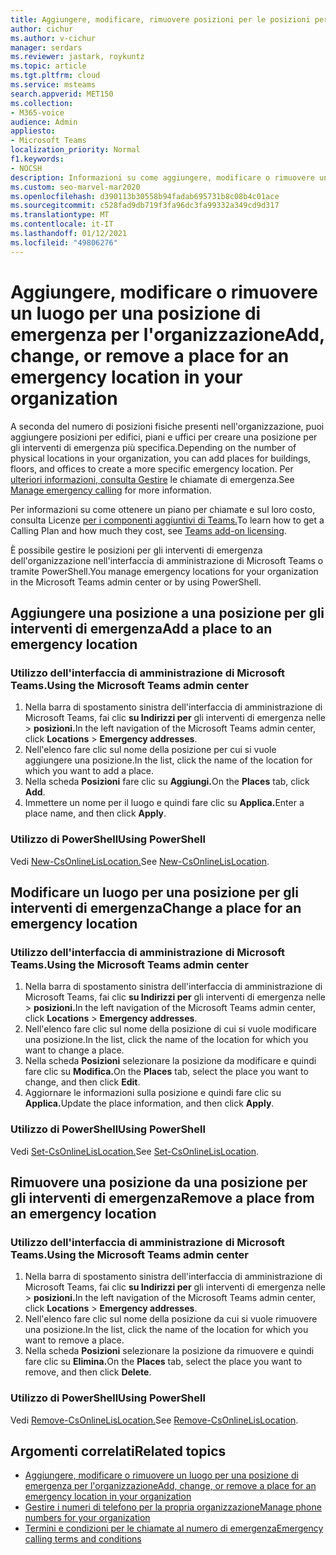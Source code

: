 ```yaml
---
title: Aggiungere, modificare, rimuovere posizioni per le posizioni per gli interventi di emergenza
author: cichur
ms.author: v-cichur
manager: serdars
ms.reviewer: jastark, roykuntz
ms.topic: article
ms.tgt.pltfrm: cloud
ms.service: msteams
search.appverid: MET150
ms.collection:
- M365-voice
audience: Admin
appliesto:
- Microsoft Teams
localization_priority: Normal
f1.keywords:
- NOCSH
description: Informazioni su come aggiungere, modificare o rimuovere una posizione per gli interventi di emergenza dell'organizzazione nell'interfaccia di amministrazione di Microsoft Teams.
ms.custom: seo-marvel-mar2020
ms.openlocfilehash: d390113b30558b94fadab695731b8c08b4c01ace
ms.sourcegitcommit: c528fad9db719f3fa96dc3fa99332a349cd9d317
ms.translationtype: MT
ms.contentlocale: it-IT
ms.lasthandoff: 01/12/2021
ms.locfileid: "49806276"
---
```

# <a name="add-change-or-remove-a-place-for-an-emergency-location-in-your-organization"></a><span data-ttu-id="751e6-103">Aggiungere, modificare o rimuovere un luogo per una posizione di emergenza per l'organizzazione</span><span class="sxs-lookup"><span data-stu-id="751e6-103">Add, change, or remove a place for an emergency location in your organization</span></span>

<span data-ttu-id="751e6-104">A seconda del numero di posizioni fisiche presenti nell'organizzazione, puoi aggiungere posizioni per edifici, piani e uffici per creare una posizione per gli interventi di emergenza più specifica.</span><span class="sxs-lookup"><span data-stu-id="751e6-104">Depending on the number of physical locations in your organization, you can add places for buildings, floors, and offices to create a more specific emergency location.</span></span> <span data-ttu-id="751e6-105">Per [ulteriori informazioni, consulta Gestire](what-are-emergency-locations-addresses-and-call-routing.md) le chiamate di emergenza.</span><span class="sxs-lookup"><span data-stu-id="751e6-105">See [Manage emergency calling](what-are-emergency-locations-addresses-and-call-routing.md) for more information.</span></span>
  
<span data-ttu-id="751e6-106">Per informazioni su come ottenere un piano per chiamate e sul loro costo, consulta Licenze [per i componenti aggiuntivi di Teams.](teams-add-on-licensing/microsoft-teams-add-on-licensing.md)</span><span class="sxs-lookup"><span data-stu-id="751e6-106">To learn how to get a Calling Plan and how much they cost, see [Teams add-on licensing](teams-add-on-licensing/microsoft-teams-add-on-licensing.md).</span></span>

<span data-ttu-id="751e6-107">È possibile gestire le posizioni per gli interventi di emergenza dell'organizzazione nell'interfaccia di amministrazione di Microsoft Teams o tramite PowerShell.</span><span class="sxs-lookup"><span data-stu-id="751e6-107">You manage emergency locations for your organization in the Microsoft Teams admin center or by using PowerShell.</span></span>
  
## <a name="add-a-place-to-an-emergency-location"></a><span data-ttu-id="751e6-108">Aggiungere una posizione a una posizione per gli interventi di emergenza</span><span class="sxs-lookup"><span data-stu-id="751e6-108">Add a place to an emergency location</span></span>

### <a name="using-the-microsoft-teams-admin-center"></a><span data-ttu-id="751e6-109">Utilizzo dell'interfaccia di amministrazione di Microsoft Teams.</span><span class="sxs-lookup"><span data-stu-id="751e6-109">Using the Microsoft Teams admin center</span></span>

1. <span data-ttu-id="751e6-110">Nella barra di spostamento sinistra dell'interfaccia di amministrazione di Microsoft Teams, fai clic **su Indirizzi per** gli interventi di emergenza nelle  >  **posizioni.**</span><span class="sxs-lookup"><span data-stu-id="751e6-110">In the left navigation of the Microsoft Teams admin center, click **Locations** > **Emergency addresses**.</span></span>
2. <span data-ttu-id="751e6-111">Nell'elenco fare clic sul nome della posizione per cui si vuole aggiungere una posizione.</span><span class="sxs-lookup"><span data-stu-id="751e6-111">In the list, click the name of the location for which you want to add a place.</span></span>
3. <span data-ttu-id="751e6-112">Nella scheda **Posizioni** fare clic su **Aggiungi.**</span><span class="sxs-lookup"><span data-stu-id="751e6-112">On the **Places** tab, click **Add**.</span></span>
4. <span data-ttu-id="751e6-113">Immettere un nome per il luogo e quindi fare clic su **Applica.**</span><span class="sxs-lookup"><span data-stu-id="751e6-113">Enter a place name, and then click **Apply**.</span></span>

### <a name="using-powershell"></a><span data-ttu-id="751e6-114">Utilizzo di PowerShell</span><span class="sxs-lookup"><span data-stu-id="751e6-114">Using PowerShell</span></span>

<span data-ttu-id="751e6-115">Vedi [New-CsOnlineLisLocation.](https://docs.microsoft.com/powershell/module/skype/new-csonlinelislocation)</span><span class="sxs-lookup"><span data-stu-id="751e6-115">See [New-CsOnlineLisLocation](https://docs.microsoft.com/powershell/module/skype/new-csonlinelislocation).</span></span>
    
## <a name="change-a-place-for-an-emergency-location"></a><span data-ttu-id="751e6-116">Modificare un luogo per una posizione per gli interventi di emergenza</span><span class="sxs-lookup"><span data-stu-id="751e6-116">Change a place for an emergency location</span></span>

### <a name="using-the-microsoft-teams-admin-center"></a><span data-ttu-id="751e6-117">Utilizzo dell'interfaccia di amministrazione di Microsoft Teams.</span><span class="sxs-lookup"><span data-stu-id="751e6-117">Using the Microsoft Teams admin center</span></span>

1. <span data-ttu-id="751e6-118">Nella barra di spostamento sinistra dell'interfaccia di amministrazione di Microsoft Teams, fai clic **su Indirizzi per** gli interventi di emergenza nelle  >  **posizioni.**</span><span class="sxs-lookup"><span data-stu-id="751e6-118">In the left navigation of the Microsoft Teams admin center, click **Locations** > **Emergency addresses**.</span></span>
2. <span data-ttu-id="751e6-119">Nell'elenco fare clic sul nome della posizione di cui si vuole modificare una posizione.</span><span class="sxs-lookup"><span data-stu-id="751e6-119">In the list, click the name of the location for which you want to change a place.</span></span>
3. <span data-ttu-id="751e6-120">Nella scheda **Posizioni** selezionare la posizione da modificare e quindi fare clic su **Modifica.**</span><span class="sxs-lookup"><span data-stu-id="751e6-120">On the **Places** tab, select the place you want to change, and then click **Edit**.</span></span>
4. <span data-ttu-id="751e6-121">Aggiornare le informazioni sulla posizione e quindi fare clic su **Applica.**</span><span class="sxs-lookup"><span data-stu-id="751e6-121">Update the place information, and then click **Apply**.</span></span>

### <a name="using-powershell"></a><span data-ttu-id="751e6-122">Utilizzo di PowerShell</span><span class="sxs-lookup"><span data-stu-id="751e6-122">Using PowerShell</span></span>

<span data-ttu-id="751e6-123">Vedi [Set-CsOnlineLisLocation.](https://docs.microsoft.com/powershell/module/skype/set-csonlinelislocation)</span><span class="sxs-lookup"><span data-stu-id="751e6-123">See [Set-CsOnlineLisLocation](https://docs.microsoft.com/powershell/module/skype/set-csonlinelislocation).</span></span>
    
## <a name="remove-a-place-from-an-emergency-location"></a><span data-ttu-id="751e6-124">Rimuovere una posizione da una posizione per gli interventi di emergenza</span><span class="sxs-lookup"><span data-stu-id="751e6-124">Remove a place from an emergency location</span></span>

### <a name="using-the-microsoft-teams-admin-center"></a><span data-ttu-id="751e6-125">Utilizzo dell'interfaccia di amministrazione di Microsoft Teams.</span><span class="sxs-lookup"><span data-stu-id="751e6-125">Using the Microsoft Teams admin center</span></span>

1. <span data-ttu-id="751e6-126">Nella barra di spostamento sinistra dell'interfaccia di amministrazione di Microsoft Teams, fai clic **su Indirizzi per** gli interventi di emergenza nelle  >  **posizioni.**</span><span class="sxs-lookup"><span data-stu-id="751e6-126">In the left navigation of the Microsoft Teams admin center, click **Locations** > **Emergency addresses**.</span></span>
2. <span data-ttu-id="751e6-127">Nell'elenco fare clic sul nome della posizione da cui si vuole rimuovere una posizione.</span><span class="sxs-lookup"><span data-stu-id="751e6-127">In the list, click the name of the location for which you want to remove a place.</span></span>
3. <span data-ttu-id="751e6-128">Nella scheda **Posizioni** selezionare la posizione da rimuovere e quindi fare clic su **Elimina.**</span><span class="sxs-lookup"><span data-stu-id="751e6-128">On the **Places** tab, select the place you want to remove, and then click **Delete**.</span></span>

### <a name="using-powershell"></a><span data-ttu-id="751e6-129">Utilizzo di PowerShell</span><span class="sxs-lookup"><span data-stu-id="751e6-129">Using PowerShell</span></span>

<span data-ttu-id="751e6-130">Vedi [Remove-CsOnlineLisLocation.](https://docs.microsoft.com/powershell/module/skype/remove-csonlinelislocation)</span><span class="sxs-lookup"><span data-stu-id="751e6-130">See [Remove-CsOnlineLisLocation](https://docs.microsoft.com/powershell/module/skype/remove-csonlinelislocation).</span></span>
    
## <a name="related-topics"></a><span data-ttu-id="751e6-131">Argomenti correlati</span><span class="sxs-lookup"><span data-stu-id="751e6-131">Related topics</span></span>

- [<span data-ttu-id="751e6-132">Aggiungere, modificare o rimuovere un luogo per una posizione di emergenza per l'organizzazione</span><span class="sxs-lookup"><span data-stu-id="751e6-132">Add, change, or remove a place for an emergency location in your organization</span></span>](add-change-remove-emergency-place-organization.md)
- [<span data-ttu-id="751e6-133">Gestire i numeri di telefono per la propria organizzazione</span><span class="sxs-lookup"><span data-stu-id="751e6-133">Manage phone numbers for your organization</span></span>](/microsoftteams/manage-phone-numbers-for-your-organization)
- [<span data-ttu-id="751e6-134">Termini e condizioni per le chiamate al numero di emergenza</span><span class="sxs-lookup"><span data-stu-id="751e6-134">Emergency calling terms and conditions</span></span>](/microsoftteams/emergency-calling-terms-and-conditions)
